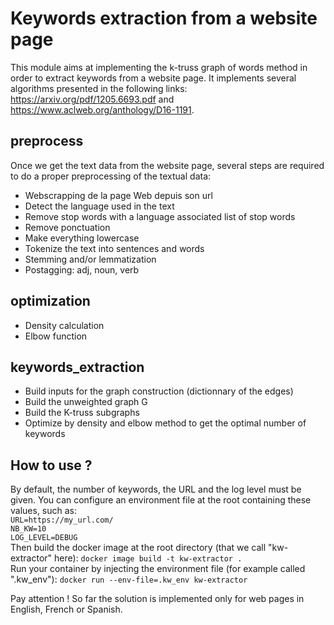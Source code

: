 # Keywords extraction from a website page
This module aims at implementing the k-truss graph of words method in order to extract keywords from a website page. It implements several algorithms presented in the following links: https://arxiv.org/pdf/1205.6693.pdf and https://www.aclweb.org/anthology/D16-1191.

## preprocess
Once we get the text data from the website page, several steps are required to do a proper preprocessing of the textual data:
* Webscrapping de la page Web depuis son url
* Detect the language used in the text
* Remove stop words with a language associated list of stop words
* Remove ponctuation
* Make everything lowercase
* Tokenize the text into sentences and words
* Stemming and/or lemmatization
* Postagging: adj, noun, verb

## optimization
* Density calculation
* Elbow function

## keywords_extraction
* Build inputs for the graph construction (dictionnary of the edges)
* Build the unweighted graph G
* Build the K-truss subgraphs
* Optimize by density and elbow method to get the optimal number of keywords

## How to use ?
By default, the number of keywords, the URL and the log level must be given. You can configure an environment file at the root containing these values, such as:  
`URL=https://my_url.com/`  
`NB_KW=10`  
`LOG_LEVEL=DEBUG`  
Then build the docker image at the root directory (that we call "kw-extractor" here): `docker image build -t kw-extractor .`  
Run your container by injecting the environment file (for example called ".kw_env"): `docker run --env-file=.kw_env kw-extractor`   

Pay attention ! So far the solution is implemented only for web pages in English, French or Spanish.

